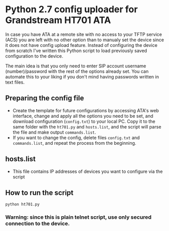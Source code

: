 # Python 2.7 config uploader for Grandstream HT701 ATA

In case you have ATA at a remote site with no access to your TFTP service (ACS) you are left with no other option than to manualy set the device since it does not have config upload feature. Instead of configuring the device from scratch I've written this Python script to load previously saved configuration to the device.

The main idea is that you only need to enter SIP account username (number)/password with the rest of the options already set. You can automate this to your liking if you don't mind having passwords written in text files.

## Preparing the config file

- Create the template for future configurations by accessing ATA's web interface, change and apply all the options you need to be set, and download configuration (`config.txt`) to your local PC. Copy it to the same folder with the `ht701.py` and `hosts.list`, and the script will parse the file and make output `commands.list`.
- If you want to change the config, delete files `config.txt` and `commands.list`, and repeat the process from the beginning.

## hosts.list

- This file contains IP addresses of devices you want to configure via the script

## How to run the script
```
python ht701.py
```
### Warning: since this is plain telnet script, use only secured connection to the device.
